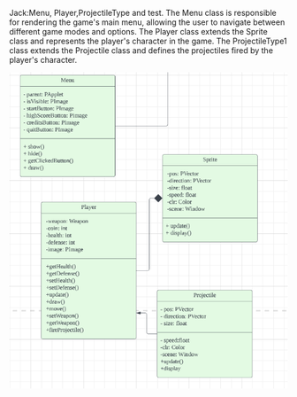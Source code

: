 Jack:Menu, Player,ProjectileType and test. The Menu class is responsible for rendering the game's main menu, allowing the user to navigate between different game modes and options. The Player class extends the Sprite class and represents the player's character in the game. The ProjectileType1 class extends the Projectile class and defines the projectiles fired by the player's character.

![img.png](img.png)